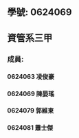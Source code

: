 ## 學號: 0624069

## 資管系三甲

### 成員:
#### 0624063 凌俊豪
#### 0624069 陳晏瑤
#### 0624079 郭維東
#### 0624081 蕭士傑
